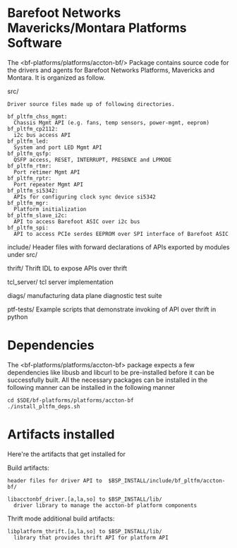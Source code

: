 Barefoot Networks Mavericks/Montara Platforms Software
======================================================
The <bf-platforms/platforms/accton-bf/>
  Package contains source code for the drivers and agents for Barefoot Networks
  Platforms, Mavericks and Montara. It is organized as follow.


  src/

    Driver source files made up of following directories.

    bf_pltfm_chss_mgmt:
      Chassis Mgmt API (e.g. fans, temp sensors, power-mgmt, eeprom)
    bf_pltfm_cp2112:
      i2c bus access API
    bf_pltfm_led:
      System and port LED Mgmt API
    bf_pltfm_qsfp:
      QSFP access, RESET, INTERRUPT, PRESENCE and LPMODE
    bf_pltfm_rtmr:
      Port retimer Mgmt API
    bf_pltfm_rptr:
      Port repeater Mgmt API
    bf_pltfm_si5342:
      APIs for configuring clock sync device si5342
    bf_pltfm_mgr:
      Platform initialization
    bf_pltfm_slave_i2c:
      API to access Barefoot ASIC over i2c bus
    bf_pltfm_spi:
      API to access PCIe serdes EEPROM over SPI interface of Barefoot ASIC

  include/
    Header files with forward declarations of APIs exported by modules
    under src/

  thrift/
    Thrift IDL to expose APIs over thrift

  tcl_server/
    tcl server implementation

  diags/
    manufacturing data plane diagnostic test suite 

  ptf-tests/
    Example scripts that demonstrate invoking of API over thrift in python

Dependencies
============
The <bf-platforms/platforms/accton-bf> package expects a few dependencies like 
libusb and libcurl to be pre-installed before it can be successfully built. All 
the necessary packages can be installed in the following manner
can be installed in the following manner

    cd $SDE/bf-platforms/platforms/accton-bf
    ./install_pltfm_deps.sh

Artifacts installed
===================
Here're the artifacts that get installed for <bf-platforms>

Build artifacts:

    header files for driver API to  $BSP_INSTALL/include/bf_pltfm/accton-bf/

    libacctonbf_driver.[a,la,so] to $BSP_INSTALL/lib/
      driver library to manage the accton-bf platform components

Thrift mode additional build artifacts:

    libplatform_thrift.[a,la,so] to $BSP_INSTALL/lib/
      library that provides thrift API for platform API

